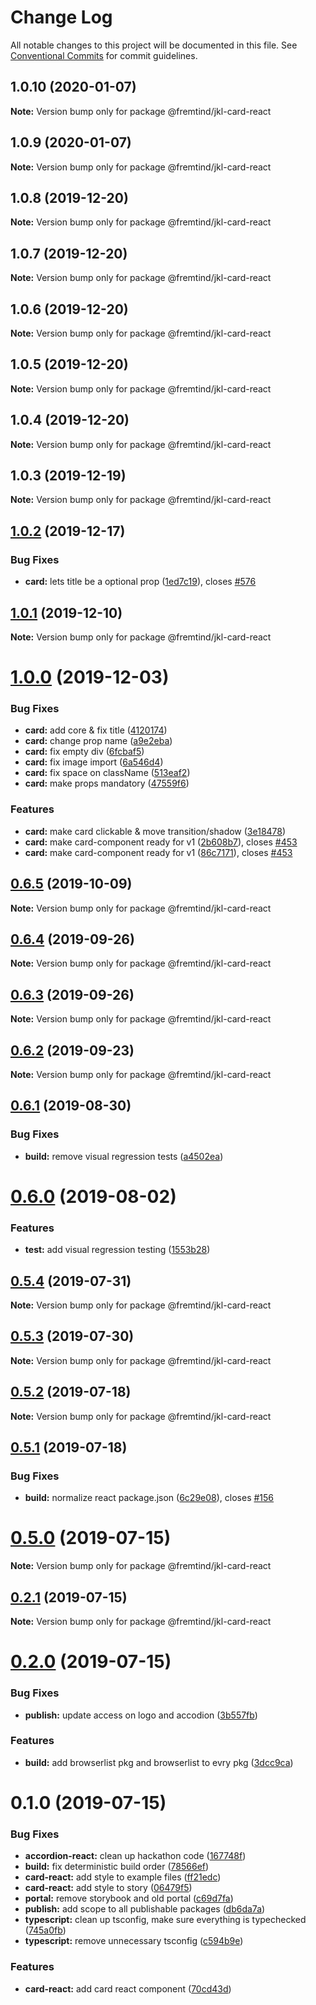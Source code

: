 # Change Log

All notable changes to this project will be documented in this file.
See [Conventional Commits](https://conventionalcommits.org) for commit guidelines.

## 1.0.10 (2020-01-07)

**Note:** Version bump only for package @fremtind/jkl-card-react





## 1.0.9 (2020-01-07)

**Note:** Version bump only for package @fremtind/jkl-card-react





## 1.0.8 (2019-12-20)

**Note:** Version bump only for package @fremtind/jkl-card-react





## 1.0.7 (2019-12-20)

**Note:** Version bump only for package @fremtind/jkl-card-react





## 1.0.6 (2019-12-20)

**Note:** Version bump only for package @fremtind/jkl-card-react





## 1.0.5 (2019-12-20)

**Note:** Version bump only for package @fremtind/jkl-card-react





## 1.0.4 (2019-12-20)

**Note:** Version bump only for package @fremtind/jkl-card-react

## 1.0.3 (2019-12-19)

**Note:** Version bump only for package @fremtind/jkl-card-react

## [1.0.2](https://github.com/fremtind/jokul/compare/@fremtind/jkl-card-react@1.0.1...@fremtind/jkl-card-react@1.0.2) (2019-12-17)

### Bug Fixes

-   **card:** lets title be a optional prop ([1ed7c19](https://github.com/fremtind/jokul/commit/1ed7c191f2a4f2ca94e75b5ec864adaae0d5535e)), closes [#576](https://github.com/fremtind/jokul/issues/576)

## [1.0.1](https://github.com/fremtind/jokul/compare/@fremtind/jkl-card-react@1.0.0...@fremtind/jkl-card-react@1.0.1) (2019-12-10)

**Note:** Version bump only for package @fremtind/jkl-card-react

# [1.0.0](https://github.com/fremtind/jokul/compare/@fremtind/jkl-card-react@0.6.5...@fremtind/jkl-card-react@1.0.0) (2019-12-03)

### Bug Fixes

-   **card:** add core & fix title ([4120174](https://github.com/fremtind/jokul/commit/412017454b83b1ddec4a9124dd84680d3d2d0d7a))
-   **card:** change prop name ([a9e2eba](https://github.com/fremtind/jokul/commit/a9e2eba90f00bb677826f0fe952adff3b8b1f2be))
-   **card:** fix empty div ([6fcbaf5](https://github.com/fremtind/jokul/commit/6fcbaf5d63fad260fb8ea3d545747d079233884d))
-   **card:** fix image import ([6a546d4](https://github.com/fremtind/jokul/commit/6a546d42aca4b3e809d648a6d5a921992fcaf909))
-   **card:** fix space on className ([513eaf2](https://github.com/fremtind/jokul/commit/513eaf20b25df75cb2845a4ed066ed1900946717))
-   **card:** make props mandatory ([47559f6](https://github.com/fremtind/jokul/commit/47559f6d7a404da75d60ae65b8b1bca506205e92))

### Features

-   **card:** make card clickable & move transition/shadow ([3e18478](https://github.com/fremtind/jokul/commit/3e184784fbaf2eb1126c1192a5165fb972fcd3f8))
-   **card:** make card-component ready for v1 ([2b608b7](https://github.com/fremtind/jokul/commit/2b608b7ecc345261e5918823040cb9710a112c35)), closes [#453](https://github.com/fremtind/jokul/issues/453)
-   **card:** make card-component ready for v1 ([86c7171](https://github.com/fremtind/jokul/commit/86c71711f2a85255f032f1e7cdce9319bfb971ee)), closes [#453](https://github.com/fremtind/jokul/issues/453)

## [0.6.5](https://github.com/fremtind/jokul/compare/@fremtind/jkl-card-react@0.6.4...@fremtind/jkl-card-react@0.6.5) (2019-10-09)

**Note:** Version bump only for package @fremtind/jkl-card-react

## [0.6.4](https://github.com/fremtind/jokul/compare/@fremtind/jkl-card-react@0.6.3...@fremtind/jkl-card-react@0.6.4) (2019-09-26)

**Note:** Version bump only for package @fremtind/jkl-card-react

## [0.6.3](https://github.com/fremtind/jokul/compare/@fremtind/jkl-card-react@0.6.2...@fremtind/jkl-card-react@0.6.3) (2019-09-26)

**Note:** Version bump only for package @fremtind/jkl-card-react

## [0.6.2](https://github.com/fremtind/jokul/compare/@fremtind/jkl-card-react@0.6.1...@fremtind/jkl-card-react@0.6.2) (2019-09-23)

**Note:** Version bump only for package @fremtind/jkl-card-react

## [0.6.1](https://github.com/fremtind/jokul/compare/@fremtind/jkl-card-react@0.6.0...@fremtind/jkl-card-react@0.6.1) (2019-08-30)

### Bug Fixes

-   **build:** remove visual regression tests ([a4502ea](https://github.com/fremtind/jokul/commit/a4502ea))

# [0.6.0](https://github.com/fremtind/jokul/compare/@fremtind/jkl-card-react@0.5.4...@fremtind/jkl-card-react@0.6.0) (2019-08-02)

### Features

-   **test:** add visual regression testing ([1553b28](https://github.com/fremtind/jokul/commit/1553b28))

## [0.5.4](https://github.com/fremtind/jokul/compare/@fremtind/jkl-card-react@0.5.3...@fremtind/jkl-card-react@0.5.4) (2019-07-31)

**Note:** Version bump only for package @fremtind/jkl-card-react

## [0.5.3](https://github.com/fremtind/jokul/compare/@fremtind/jkl-card-react@0.5.2...@fremtind/jkl-card-react@0.5.3) (2019-07-30)

**Note:** Version bump only for package @fremtind/jkl-card-react

## [0.5.2](https://github.com/fremtind/jokul/compare/@fremtind/jkl-card-react@0.5.1...@fremtind/jkl-card-react@0.5.2) (2019-07-18)

**Note:** Version bump only for package @fremtind/jkl-card-react

## [0.5.1](https://github.com/fremtind/jokul/compare/@fremtind/jkl-card-react@0.5.0...@fremtind/jkl-card-react@0.5.1) (2019-07-18)

### Bug Fixes

-   **build:** normalize react package.json ([6c29e08](https://github.com/fremtind/jokul/commit/6c29e08)), closes [#156](https://github.com/fremtind/jokul/issues/156)

# [0.5.0](https://github.com/fremtind/jokul/compare/@fremtind/jkl-card-react@0.2.1...@fremtind/jkl-card-react@0.5.0) (2019-07-15)

**Note:** Version bump only for package @fremtind/jkl-card-react

## [0.2.1](https://github.com/fremtind/jokul/compare/@fremtind/jkl-card-react@0.2.0...@fremtind/jkl-card-react@0.2.1) (2019-07-15)

**Note:** Version bump only for package @fremtind/jkl-card-react

# [0.2.0](https://github.com/fremtind/jokul/compare/@fremtind/jkl-card-react@0.1.0...@fremtind/jkl-card-react@0.2.0) (2019-07-15)

### Bug Fixes

-   **publish:** update access on logo and accodion ([3b557fb](https://github.com/fremtind/jokul/commit/3b557fb))

### Features

-   **build:** add browserlist pkg and browserlist to evry pkg ([3dcc9ca](https://github.com/fremtind/jokul/commit/3dcc9ca))

# 0.1.0 (2019-07-15)

### Bug Fixes

-   **accordion-react:** clean up hackathon code ([167748f](https://github.com/fremtind/jokul/commit/167748f))
-   **build:** fix deterministic build order ([78566ef](https://github.com/fremtind/jokul/commit/78566ef))
-   **card-react:** add style to example files ([ff21edc](https://github.com/fremtind/jokul/commit/ff21edc))
-   **card-react:** add style to story ([06479f5](https://github.com/fremtind/jokul/commit/06479f5))
-   **portal:** remove storybook and old portal ([c69d7fa](https://github.com/fremtind/jokul/commit/c69d7fa))
-   **publish:** add scope to all publishable packages ([db6da7a](https://github.com/fremtind/jokul/commit/db6da7a))
-   **typescript:** clean up tsconfig, make sure everything is typechecked ([745a0fb](https://github.com/fremtind/jokul/commit/745a0fb))
-   **typescript:** remove unnecessary tsconfig ([c594b9e](https://github.com/fremtind/jokul/commit/c594b9e))

### Features

-   **card-react:** add card react component ([70cd43d](https://github.com/fremtind/jokul/commit/70cd43d))
